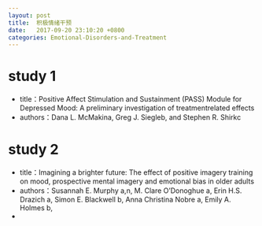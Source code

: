 ```yaml
---
layout: post
title:  积极情绪干预
date:   2017-09-20 23:10:20 +0800
categories: Emotional-Disorders-and-Treatment
---
```



# study 1
* title：Positive Affect Stimulation and Sustainment (PASS) Module for
Depressed Mood: A preliminary investigation of treatmentrelated effects
* authors：Dana L. McMakina, Greg J. Siegleb, and Stephen R. Shirkc

# study 2
* title：Imagining a brighter future: The effect of positive imagery training on mood, prospective mental imagery and emotional bias in older adults
* authors：Susannah E. Murphy a,n, M. Clare O’Donoghue a, Erin H.S. Drazich a, Simon E. Blackwell b, Anna Christina Nobre a, Emily A. Holmes b,
*
